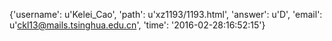 {'username': u'Kelei_Cao', 'path': u'xz1193/1193.html', 'answer': u'D', 'email': u'ckl13@mails.tsinghua.edu.cn', 'time': '2016-02-28:16:52:15'}